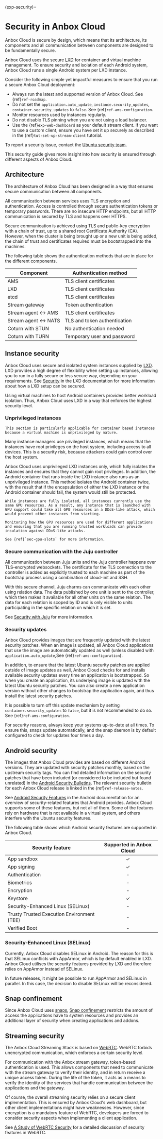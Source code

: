 (exp-security)=
# Security in Anbox Cloud

Anbox Cloud is secure by design, which means that its architecture, its components and all communication between components are designed to be fundamentally secure.

Anbox Cloud uses the secure [LXD](https://ubuntu.com/lxd) for container and virtual machine management. To ensure security and isolation of each Android system, Anbox Cloud runs a single Android system per LXD instance.

Consider the following simple yet impactful measures to ensure that you run a secure Anbox Cloud deployment:

- Always run the latest and supported version of Anbox Cloud. See {ref}`ref-roadmap`.
- Do not set the `application.auto_update`, `instance.security_updates`, `container.security_updates` to `false`. See {ref}`ref-ams-configuration`.
- Monitor resources used by instances regularly.
- Do not disable TLS pinning when you are not using a load balancer.
- Use the {ref}`exp-web-dashboard` as your default stream client. If you want to use a custom client, ensure you have set it up securely as described in the {ref}`tut-set-up-stream-client` tutorial.

To report a security issue, contact the [Ubuntu security team](https://wiki.ubuntu.com/SecurityTeam/FAQ#Contact).

This security guide gives more insight into how security is ensured through different aspects of Anbox Cloud.

## Architecture

The architecture of Anbox Cloud has been designed in a way that ensures secure communication between all components.

All communication between services uses TLS encryption and authentication. Access is controlled through secure authentication tokens or temporary passwords. There are no insecure HTTP endpoints, but all HTTP communication is secured by TLS and happens over HTTPS.

Secure communication is achieved using TLS and public-key encryption with a chain of trust, up to a shared root Certificate Authority (CA). However, when the cluster is being brought up or a new unit is being added, the chain of trust and certificates required must be bootstrapped into the machines.

The following table shows the authentication methods that are in place for the different components.

| Component             | Authentication method        |
|-----------------------|------------------------------|
| AMS                   | TLS client certificates      |
| LXD                   | TLS client certificates      |
| etcd                  | TLS client certificates      |
| Stream gateway        | Token authentication         |
| Stream agent <-> AMS  | TLS client certificates      |
| Stream agent <-> NATS | TLS and token authentication |
| Coturn with STUN      | No authentication needed     |
| Coturn with TURN      | Temporary user and password  |

## Instance security

Anbox Cloud uses secure and isolated system instances supplied by [LXD](https://ubuntu.com/lxd). LXD provides a high degree of flexibility when setting up instances, allowing you to run in a fully secure or less secure way, depending on your requirements. See [Security](https://documentation.ubuntu.com/lxd/en/latest/security/) in the LXD documentation for more information about how a LXD setup can be secured.

Using virtual machines to host Android containers provides better workload isolation. Thus, Anbox Cloud uses LXD in a way that enforces the highest security level.

### Unprivileged instances

```{note}
This section is particularly applicable for container based instances because a virtual machine is unprivileged by nature.
```

Many instance managers use privileged instances, which means that the instances have root privileges on the host system, including access to all devices. This is a security risk, because attackers could gain control over the host system.

Anbox Cloud uses unprivileged LXD instances only, which fully isolates the instances and ensures that they cannot gain root privileges. In addition, the Android container that runs inside the LXD instance also runs as an unprivileged instance. This method isolates the Android container twice, with the result that if the encapsulation of either the LXD instance or the Android container should fail, the system would still be protected.

```{caution}
While instances are fully isolated, all instances currently use the same GPU resources. As a result, any instance that is launched with GPU support could take all GPU resources in a DDoS-like attack, which would prevent other instances from starting.

Monitoring how the GPU resources are used for different applications and ensuring that you are running trusted workloads can provide insulation against DDoS-like attacks.

See {ref}`sec-gpu-slots` for more information.
```

### Secure communication with the Juju controller

All communication between Juju units and the Juju controller happens over TLS-encrypted websockets. The certificate for the TLS connection to the controller is added as explicitly trusted to each machine as part of the bootstrap process using a combination of cloud-init and SSH.

With this secure channel, Juju charms can communicate with each other using relation data. The data published by one unit is sent to the controller, which then makes it available for all other units on the same relation. The data for each relation is scoped by ID and is only visible to units participating in the specific relation on which it is set.

See [Security with Juju](https://juju.is/docs/juju/juju-security) for more information.

### Security updates

Anbox Cloud provides images that are frequently updated with the latest security patches. When an image is updated, all Anbox Cloud applications that use the image are automatically updated as well (unless disabled with `application.auto_update`,See {ref}`ref-ams-configuration`).

In addition, to ensure that the latest Ubuntu security patches are applied outside of image updates as well, Anbox Cloud checks for and installs available security updates every time an application is bootstrapped. So when you create an application, its underlying image is updated with the latest Ubuntu security patches. You can also create a new application version without other changes to bootstrap the application again, and thus install the latest security patches.

It is possible to turn off this update mechanism by setting `container.security_updates` to `false`, but it is not recommended to do so. See {ref}`ref-ams-configuration`.

For security reasons, always keep your systems up-to-date at all times. To ensure this, snaps update automatically, and the snap daemon is by default configured to check for updates four times a day.

## Android security

The images that Anbox Cloud provides are based on different Android versions. They are updated with security patches monthly, based on the upstream security tags. You can find detailed information on the security patches that have been included (or considered to be included but found unrelated) in the [Android Security Bulletins](https://source.android.com/docs/security/bulletin). The relevant security bulletin for each Anbox Cloud release is linked in the {ref}`ref-release-notes`.

See [Android Security Features](https://source.android.com/docs/security/features) in the Android documentation for an overview of security-related features that Android provides. Anbox Cloud supports some of these features, but not all of them. Some of the features rely on hardware that is not available in a virtual system, and others interfere with the Ubuntu security features.

The following table shows which Android security features are supported in Anbox Cloud.

| Security feature                           | Supported in Anbox Cloud |
|--------------------------------------------|:------------------------:|
| App sandbox                                | ✓                        |
| App signing                                | ✓                        |
| Authentication                             | -                        |
| Biometrics                                 | -                        |
| Encryption                                 | -                        |
| Keystore                                   | ✓                        |
| Security-Enhanced Linux (SELinux)          | -                        |
| Trusty Trusted Execution Environment (TEE) | -                        |
| Verified Boot                              | -                        |

### Security-Enhanced Linux (SELinux)

Currently, Anbox Cloud disables SELinux in Android. The reason for this is that SELinux conflicts with AppArmor, which is by default enabled in LXD. Anbox Cloud utilises the security features provided by LXD and therefore relies on AppArmor instead of SELinux.

In future releases, it might be possible to run AppArmor and SELinux in parallel. In this case, the decision to disable SELinux will be reconsidered.

## Snap confinement

Since Anbox Cloud uses [snaps](https://snapcraft.io/), [Snap confinement](https://snapcraft.io/docs/snap-confinement) restricts the amount of access the applications have to system resources and provides an additional layer of security when creating applications and addons.

## Streaming security

The Anbox Cloud Streaming Stack is based on [WebRTC](https://webrtc.org/). WebRTC forbids unencrypted communication, which enforces a certain security level.

For communication with the Anbox stream gateway, token-based authentication is used. This allows components that need to communicate with the stream gateway to verify their identity, and in return receive a unique access token. During the life of the token, it acts as a means to verify the identity of the services that handle communication between the applications and the gateway.

Of course, the overall streaming security relies on a secure client implementation. This is ensured by Anbox Cloud's web dashboard, but other client implementations might have weaknesses. However, since encryption is a mandatory feature of WebRTC, developers are forced to consider security aspects when implementing a client application.

See [A Study of WebRTC Security](https://webrtc-security.github.io/) for a detailed discussion of security features in WebRTC.
